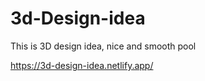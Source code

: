 # 3d-Design-idea 

This is 3D design idea, nice and smooth pool                      

https://3d-design-idea.netlify.app/   
